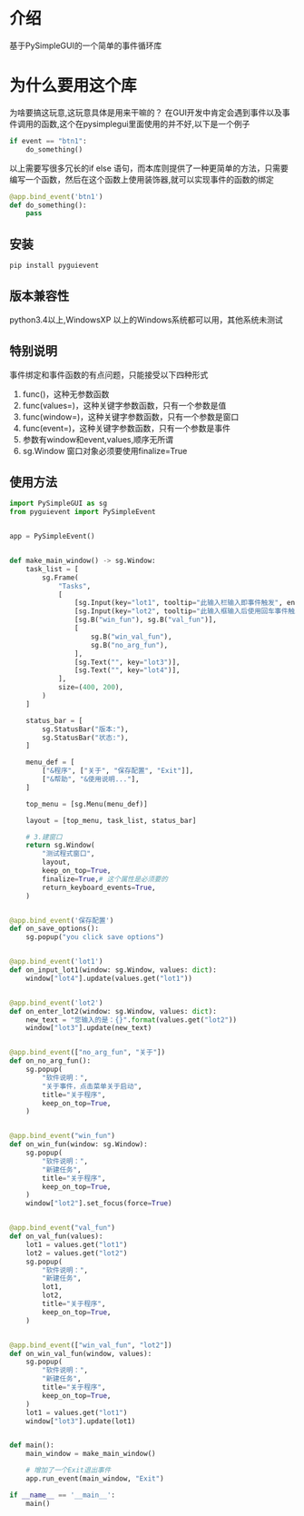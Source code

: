 # 介绍
基于PySimpleGUI的一个简单的事件循环库

# 为什么要用这个库
为啥要搞这玩意,这玩意具体是用来干嘛的？
在GUI开发中肯定会遇到事件以及事件调用的函数,这个在pysimplegui里面使用的并不好,以下是一个例子
~~~python
if event == "btn1":
    do_something()
~~~
以上需要写很多冗长的if else 语句，而本库则提供了一种更简单的方法，只需要编写一个函数，然后在这个函数上使用装饰器,就可以实现事件的函数的绑定

~~~python
@app.bind_event('btn1')
def do_something():
    pass
~~~

## 安装
~~~bash
pip install pyguievent
~~~

## 版本兼容性
python3.4以上,WindowsXP 以上的Windows系统都可以用，其他系统未测试

## 特别说明
事件绑定和事件函数的有点问题，只能接受以下四种形式
1. func()，这种无参数函数
2. func(values=)，这种关键字参数函数，只有一个参数是值
3. func(window=)，这种关键字参数函数，只有一个参数是窗口
4. func(event=)，这种关键字参数函数，只有一个参数是事件
5. 参数有window和event,values,顺序无所谓
6. sg.Window 窗口对象必须要使用finalize=True


## 使用方法

~~~python
import PySimpleGUI as sg
from pyguievent import PySimpleEvent


app = PySimpleEvent()


def make_main_window() -> sg.Window:
    task_list = [
        sg.Frame(
            "Tasks",
            [
                [sg.Input(key="lot1", tooltip="此输入栏输入即事件触发", enable_events=True)],
                [sg.Input(key="lot2", tooltip="此输入框输入后使用回车事件触发")],
                [sg.B("win_fun"), sg.B("val_fun")],
                [
                    sg.B("win_val_fun"),
                    sg.B("no_arg_fun"),
                ],
                [sg.Text("", key="lot3")],
                [sg.Text("", key="lot4")],
            ],
            size=(400, 200),
        )
    ]

    status_bar = [
        sg.StatusBar("版本:"),
        sg.StatusBar("状态:"),
    ]

    menu_def = [
        ["&程序", ["关于", "保存配置", "Exit"]],
        ["&帮助", "&使用说明..."],
    ]

    top_menu = [sg.Menu(menu_def)]

    layout = [top_menu, task_list, status_bar]

    # 3.建窗口
    return sg.Window(
        "测试程式窗口",
        layout,
        keep_on_top=True,
        finalize=True,# 这个属性是必须要的
        return_keyboard_events=True,
    )


@app.bind_event('保存配置')
def on_save_options():
    sg.popup("you click save options")


@app.bind_event('lot1')
def on_input_lot1(window: sg.Window, values: dict):
    window["lot4"].update(values.get("lot1"))


@app.bind_event('lot2')
def on_enter_lot2(window: sg.Window, values: dict):
    new_text = "您输入的是：{}".format(values.get("lot2"))
    window["lot3"].update(new_text)


@app.bind_event(["no_arg_fun", "关于"])
def on_no_arg_fun():
    sg.popup(
        "软件说明：",
        "关于事件，点击菜单关于启动",
        title="关于程序",
        keep_on_top=True,
    )


@app.bind_event("win_fun")
def on_win_fun(window: sg.Window):
    sg.popup(
        "软件说明：",
        "新建任务",
        title="关于程序",
        keep_on_top=True,
    )
    window["lot2"].set_focus(force=True)


@app.bind_event("val_fun")
def on_val_fun(values):
    lot1 = values.get("lot1")
    lot2 = values.get("lot2")
    sg.popup(
        "软件说明：",
        "新建任务",
        lot1,
        lot2,
        title="关于程序",
        keep_on_top=True,
    )


@app.bind_event(["win_val_fun", "lot2"])
def on_win_val_fun(window, values):
    sg.popup(
        "软件说明：",
        "新建任务",
        title="关于程序",
        keep_on_top=True,
    )
    lot1 = values.get("lot1")
    window["lot3"].update(lot1)


def main():
    main_window = make_main_window()

    # 增加了一个Exit退出事件
    app.run_event(main_window, "Exit")

if __name__ == '__main__':
    main()

~~~
